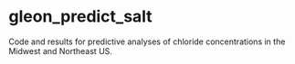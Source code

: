# gleon_predict_salt

Code and results for predictive analyses of chloride concentrations in the Midwest and Northeast US. 

